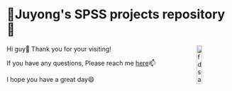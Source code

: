 # 🚀Juyong's SPSS projects repository🚀

<img src="https://logodix.com/logo/1598584.png" alt="fdsa" width="15%" height="15%" ALIGN="right">

Hi guy👋 Thank you for your visiting!

If you have any questions, Please reach me [here](https://www.linkedin.com/in/juyonglee55/)📫

 I hope you have a great day😄 
